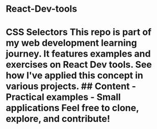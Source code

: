 # React-Dev-tools
# CSS Selectors  This repo is part of my web development learning journey. It features examples and exercises on React Dev tools.   See how I've applied this concept in various projects.  ## Content - Practical examples - Small applications  Feel free to clone, explore, and contribute!
